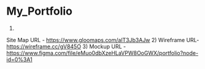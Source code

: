 # My_Portfolio
1)
Site Map URL - https://www.gloomaps.com/alT3Jb3AJw
2)
Wireframe URL- https://wireframe.cc/gV845O
3)
Mockup URL   - https://www.figma.com/file/eMuo0dbXzeHLaVPW8OoGWX/portfolio?node-id=0%3A1
